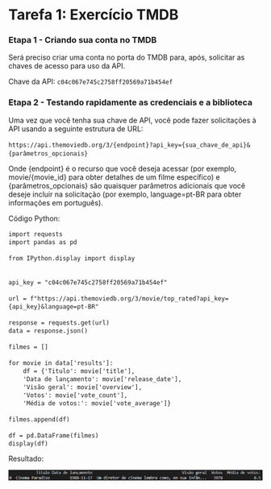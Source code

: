 # Tarefa 1: Exercício TMDB

### Etapa 1 -  Criando sua conta no TMDB
Será preciso criar uma conta no porta do TMDB para, após, solicitar as chaves de acesso para uso da API.

Chave da API: `c04c067e745c2758ff20569a71b454ef`

### Etapa 2 - Testando rapidamente as credenciais e a biblioteca

Uma vez que você tenha sua chave de API, você pode fazer solicitações à API usando a seguinte estrutura de URL:

`https://api.themoviedb.org/3/{endpoint}?api_key={sua_chave_de_api}&{parâmetros_opcionais}`

Onde {endpoint} é o recurso que você deseja acessar (por exemplo, movie/{movie_id} para obter detalhes de um filme específico) e {parâmetros_opcionais} são quaisquer parâmetros adicionais que você deseje incluir na solicitação (por exemplo, language=pt-BR para obter informações em português).

Código Python:
```
import requests
import pandas as pd

from IPython.display import display


api_key = "c04c067e745c2758ff20569a71b454ef"

url = f"https://api.themoviedb.org/3/movie/top_rated?api_key={api_key}&language=pt-BR"

response = requests.get(url)
data = response.json()

filmes = []

for movie in data['results']:
    df = {'Titulo': movie['title'],
    'Data de lançamento': movie['release_date'],
    'Visão geral': movie['overview'],
    'Votos': movie['vote_count'],
    'Média de votos:': movie['vote_average']}

filmes.append(df)

df = pd.DataFrame(filmes)
display(df)
```

Resultado:

![API](../Evidencias/Resultado_API.png)